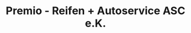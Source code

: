 ---
title: "Premio - Reifen + Autoservice ASC e.K."
url: /asperg/premio-reifen-autoservice-asc-e-k/
shop: Autowerkstatt
---